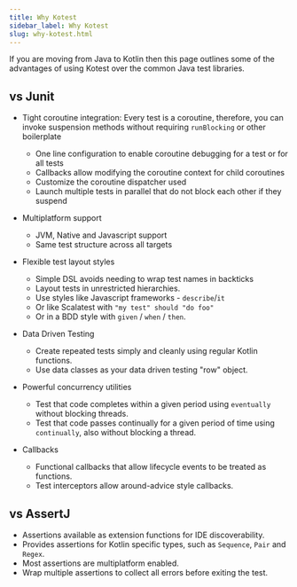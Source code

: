 ```yaml
---
title: Why Kotest
sidebar_label: Why Kotest
slug: why-kotest.html
---
```


If you are moving from Java to Kotlin then this page outlines some of the advantages of using Kotest over the common Java test libraries.

## vs Junit

* Tight coroutine integration: Every test is a coroutine, therefore, you can invoke suspension methods without requiring `runBlocking` or other boilerplate
  * One line configuration to enable coroutine debugging for a test or for all tests
  * Callbacks allow modifying the coroutine context for child coroutines
  * Customize the coroutine dispatcher used
  * Launch multiple tests in parallel that do not block each other if they suspend

* Multiplatform support
  * JVM, Native and Javascript support
  * Same test structure across all targets

* Flexible test layout styles
  * Simple DSL avoids needing to wrap test names in backticks
  * Layout tests in unrestricted hierarchies.
  * Use styles like Javascript frameworks - `describe`/`it`
  * Or like Scalatest with `"my test" should "do foo"`
  * Or in a BDD style with `given` / `when` / `then`.

* Data Driven Testing
  * Create repeated tests simply and cleanly using regular Kotlin functions.
  * Use data classes as your data driven testing "row" object.

* Powerful concurrency utilities
  * Test that code completes within a given period using `eventually` without blocking threads.
  * Test that code passes continually for a given period of time using `continually`, also without blocking a thread.

* Callbacks
  * Functional callbacks that allow lifecycle events to be treated as functions.
  * Test interceptors allow around-advice style callbacks.

## vs AssertJ

* Assertions available as extension functions for IDE discoverability.
* Provides assertions for Kotlin specific types, such as `Sequence`, `Pair` and `Regex`.
* Most assertions are multiplatform enabled.
* Wrap multiple assertions to collect all errors before exiting the test.


